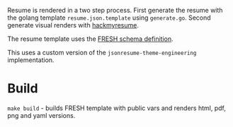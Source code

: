 Resume is rendered in a two step process. First generate the resume with the golang template `resume.json.template` using `generate.go`. Second generate visual renders with [hackmyresume](https://github.com/hacksalot/HackMyResume). 

The resume template uses the [FRESH schema definition](https://github.com/fresh-standard/fresh-resume-schema).

This uses a custom version of the `jsonresume-theme-engineering` implementation.

# Build
`make build` - builds FRESH template with public vars and renders html, pdf, png and yaml versions.



